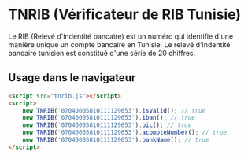 # TNRIB (Vérificateur de RIB Tunisie)

Le RIB (Relevé d'indentité bancaire) est un numéro qui identifie d'une manière unique un compte bancaire en Tunisie.
Le relevé d'indentité bancaire tunisien est constitué d'une série de 20 chiffres.

## Usage dans le navigateur

```html
<script src="tnrib.js"></script>
<script>
	new TNRIB('07040005810111129653').isValid(); // true
	new TNRIB('07040005810111129653').iban(); // true
	new TNRIB('07040005810111129653').bic(); // true
	new TNRIB('07040005810111129653').acompteNumber(); // true
	new TNRIB('07040005810111129653').bankName(); // true
</script>